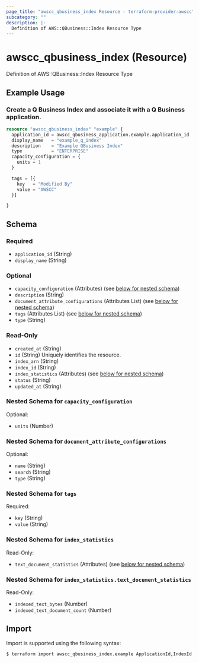```yaml
---
page_title: "awscc_qbusiness_index Resource - terraform-provider-awscc"
subcategory: ""
description: |-
  Definition of AWS::QBusiness::Index Resource Type
---
```


# awscc_qbusiness_index (Resource)

Definition of AWS::QBusiness::Index Resource Type

## Example Usage

### Create a Q Business Index and associate it with a Q Business application.

```terraform
resource "awscc_qbusiness_index" "example" {
  application_id = awscc_qbusiness_application.example.application_id
  display_name   = "example_q_index"
  description    = "Example QBusiness Index"
  type           = "ENTERPRISE"
  capacity_configuration = {
    units = 1
  }

  tags = [{
    key   = "Modified By"
    value = "AWSCC"
  }]

}
```

<!-- schema generated by tfplugindocs -->
## Schema

### Required

- `application_id` (String)
- `display_name` (String)

### Optional

- `capacity_configuration` (Attributes) (see [below for nested schema](#nestedatt--capacity_configuration))
- `description` (String)
- `document_attribute_configurations` (Attributes List) (see [below for nested schema](#nestedatt--document_attribute_configurations))
- `tags` (Attributes List) (see [below for nested schema](#nestedatt--tags))
- `type` (String)

### Read-Only

- `created_at` (String)
- `id` (String) Uniquely identifies the resource.
- `index_arn` (String)
- `index_id` (String)
- `index_statistics` (Attributes) (see [below for nested schema](#nestedatt--index_statistics))
- `status` (String)
- `updated_at` (String)

<a id="nestedatt--capacity_configuration"></a>
### Nested Schema for `capacity_configuration`

Optional:

- `units` (Number)


<a id="nestedatt--document_attribute_configurations"></a>
### Nested Schema for `document_attribute_configurations`

Optional:

- `name` (String)
- `search` (String)
- `type` (String)


<a id="nestedatt--tags"></a>
### Nested Schema for `tags`

Required:

- `key` (String)
- `value` (String)


<a id="nestedatt--index_statistics"></a>
### Nested Schema for `index_statistics`

Read-Only:

- `text_document_statistics` (Attributes) (see [below for nested schema](#nestedatt--index_statistics--text_document_statistics))

<a id="nestedatt--index_statistics--text_document_statistics"></a>
### Nested Schema for `index_statistics.text_document_statistics`

Read-Only:

- `indexed_text_bytes` (Number)
- `indexed_text_document_count` (Number)

## Import

Import is supported using the following syntax:

```shell
$ terraform import awscc_qbusiness_index.example ApplicationId,IndexId
```